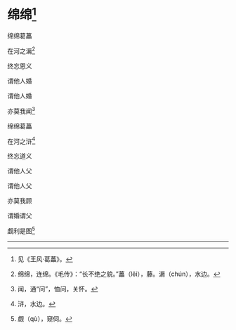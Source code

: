    

# 绵绵[^1]

绵绵葛藟

在河之漘[^2]

终忘恩义

谓他人婚

谓他人婚

亦莫我闻[^3]

绵绵葛藟

在河之浒[^4]

终忘道义

谓他人父

谓他人父

亦莫我顾

谓婚谓父

觑利是图[^5]

* * *

[^1]: 见《王风·葛藟》。
[^2]: 绵绵，连绵。《毛传》：“长不绝之貌。”藟（lěi），藤。漘（chún），水边。
[^3]: 闻，通“问”，恤问，关怀。
[^4]: 浒，水边。
[^5]: 觑（qù），窥伺。